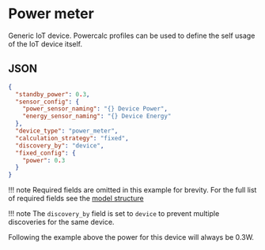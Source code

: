# Power meter

Generic IoT device.
Powercalc profiles can be used to define the self usage of the IoT device itself.

## JSON

```json
{
  "standby_power": 0.3,
  "sensor_config": {
    "power_sensor_naming": "{} Device Power",
    "energy_sensor_naming": "{} Device Energy"
  },
  "device_type": "power_meter",
  "calculation_strategy": "fixed",
  "discovery_by": "device",
  "fixed_config": {
    "power": 0.3
  }
}
```

!!! note
    Required fields are omitted in this example for brevity. For the full list of required fields see the [model structure](../structure.md)

!!! note
    The `discovery_by` field is set to `device` to prevent multiple discoveries for the same device.

Following the example above the power for this device will always be 0.3W.
